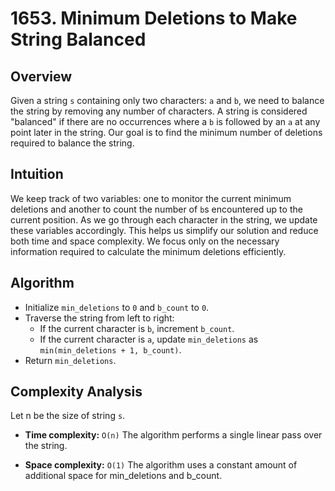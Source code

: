 # 1653. Minimum Deletions to Make String Balanced

## Overview

Given a string `s` containing only two characters: `a` and `b`, we need to balance the string by removing any number of
characters. A string is considered "balanced" if there are no occurrences where a `b` is followed by an `a` at any point
later in the string. Our goal is to find the minimum number of deletions required to balance the string.

## Intuition

We keep track of two variables: one to monitor the current minimum deletions and another to count the number of `b`s
encountered up to the current position. As we go through each character in the string, we update these variables
accordingly. This helps us simplify our solution and reduce both time and space complexity. We focus only on the
necessary information required to calculate the minimum deletions efficiently.

## Algorithm

- Initialize `min_deletions` to `0` and `b_count` to `0`.
- Traverse the string from left to right:
    - If the current character is `b`, increment `b_count`.
    - If the current character is `a`, update `min_deletions` as `min(min_deletions + 1, b_count)`.
- Return `min_deletions`.

## Complexity Analysis

Let n be the size of string `s`.

- **Time complexity:** `O(n)` The algorithm performs a single linear pass over the string.

- **Space complexity:** `O(1)` The algorithm uses a constant amount of additional space for min_deletions and b_count.
